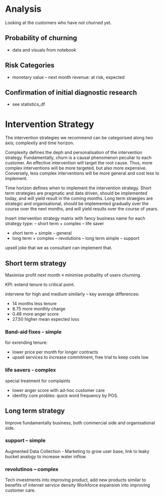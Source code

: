 # Analysis
Looking at the customers who have not churned yet.

## Probability of churning
- data and visuals from notebook

## Risk Categories
- monetary value
– next month revenue: at risk, expected

## Confirmation of initial diagnostic research
- see statistics_df

# Intervention Strategy
The intervention strategies we recommend can be categorised along two axis; complexity and time horizon.

Complexity defines the deph and personalisation of the intervention strategy. Fundamentally, churn is a causal phenomenon peculiar to each customer. An effective intervention will target the root cause. Thus, more complex interventions will be more targeted, but also more expensive. Conversely, less complex interventions will be more general and cost less to implement.

Time horizon defines when to implement the intervention strategy. Short term strategies are pragmatic and data driven, should be implemented today, and will yield result in the coming months. Long term straegies are strategic and organisational, should be implemented gradually over the course over the next months, and will yield results over the course of years.  

Insert intervention strategy matrix with fancy business name for each strategy type:
– short term + complex – life saver
- short term + simple – general
- long term + complex – revolutions
– long term simple – support

upsell joke that we as consultant can implement that.

## Short term strategy
Maximise profit next month 
$\equiv$ minimise probaility of users churning. 

KPI: extend tenure to critical point.

intervene for high and medium similarly – key average differences:
- 14 months less tenure
- 8.75 more monthly charge
- 0.48 more anger score
- 27.50 higher mean expected loss

### Band-aid fixes - simple
for exrending tenure:
- lower price per month for longer contracts
- upsell services to increase commitment, free trial to keep costs low

### life savers - complex
special treatment for complaints
- lower anger score with ad-hoc customer care
- idenfity core probles: quick word frequency by POS. 

## Long term strategy
Improve fundamentally business, both commercial side and organisational side.

### support – simple
Augmented Data Collection - 
Marketing to grow user base, link to leaky bucket analogy to increase water inflow.

### revolutinos – complex
Tech investments into improving product, add new products similar to benefits of internet service density
Workforce expansion into improving customer care.



